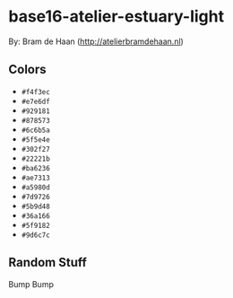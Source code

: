 # base16-atelier-estuary-light

By: Bram de Haan (http://atelierbramdehaan.nl)

## Colors

* `#f4f3ec`
* `#e7e6df`
* `#929181`
* `#878573`
* `#6c6b5a`
* `#5f5e4e`
* `#302f27`
* `#22221b`
* `#ba6236`
* `#ae7313`
* `#a5980d`
* `#7d9726`
* `#5b9d48`
* `#36a166`
* `#5f9182`
* `#9d6c7c`

## Random Stuff

Bump
Bump
